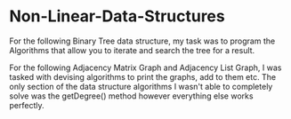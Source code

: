 # Non-Linear-Data-Structures

For the following Binary Tree data structure, my task was to program the Algorithms that allow you to iterate and search the tree 
for a result.

For the following Adjacency Matrix Graph and Adjacency List Graph, I was tasked with devising algorithms to print the graphs, add to them etc. The only section of the data structure algorithms I wasn't able to completely solve was the getDegree() method however everything else
works perfectly.
